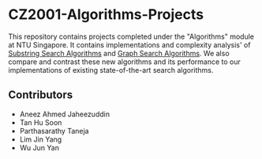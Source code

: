 # CZ2001-Algorithms-Projects
This repository contains projects completed under the "Algorithms" module at NTU Singapore. It contains implementations and complexity analysis' of [Substring Search Algorithms](https://github.com/aneezJaheez/CZ2001-Algorithms-Projects/tree/main/Substring%20Search) and [Graph Search Algorithms](https://github.com/aneezJaheez/CZ2001-Algorithms-Projects/tree/main/Graph%20Traversal). We also compare and contrast these new algorithms and its performance to our implementations of existing state-of-the-art search algorithms.


## Contributors
* Aneez Ahmed Jaheezuddin
* Tan Hu Soon
* Parthasarathy Taneja
* Lim Jin Yang
* Wu Jun Yan
